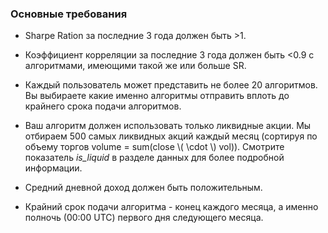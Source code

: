 ### Основные требования

-   Sharpe Ration за последние 3 года должен быть >1.

-   Коэффициент корреляции за последние 3 года должен быть <0.9 с
    алгоритмами, имеющими такой жe или больше SR.

-   Каждый пользователь может представить не более 20 алгоритмов. Вы
    выбираете какие именно алгоритмы отправить вплоть до крайнего срока
    подачи алгоритмов.

-   Ваш алгоритм должен использовать только ликвидные акции. Мы отбираем
    500 самых ликвидных акций каждый месяц (сортируя по объему торгов
    volume = sum(close \\( \cdot \\) vol)). Смотрите показатель *is\_liquid* в
    разделе данных для более подробной информации.

-   Средний дневной доход должен быть положительным.

-   Крайний срок подачи алгоритма - конец каждого месяца, а именно
    полночь (00:00 UTC) первого дня следующего месяца.
